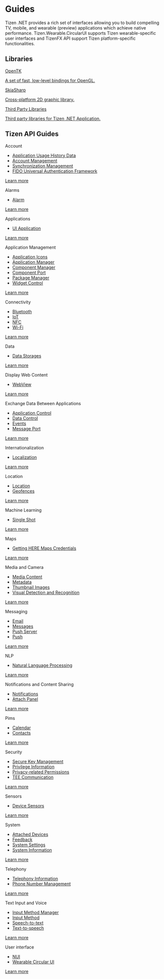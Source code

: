 # Guides

Tizen .NET provides a rich set of interfaces allowing you to build compelling TV, mobile, and wearable (preview) applications which achieve native performance.
Tizen.Wearable.CircularUI supports Tizen wearable-specific user interfaces and TizenFX API support Tizen platform-specific functionalities.

## Libraries

<div class="row cards-container-infra">
    <div class="col col-md-3">
        <a href="libraries/opentk/index.md" class="card card-infra h-100">
            <div class="card-body">
                <p class="h3 card-title">OpenTK</p>
                <p class="card-text">
                    A set of fast, low-level bindings for OpenGL.
                </p>
            </div>
        </a>
    </div>
    <div class="col col-md-3">
        <a href="libraries/skiasharp/index.md" class="card card-infra h-100">
            <div class="card-body">
                <p class="h3 card-title">SkiaSharp</p>
                <p class="card-text">
                    Cross-platform 2D graphic library.
                </p>
            </div>
        </a>
    </div>
     <div class="col col-md-3">
        <a href="libraries/thirdparty/index.md" class="card card-infra h-100">
            <div class="card-body">
                <p class="h3 card-title">Third Party Libraries</p>
                <p class="card-text">
                    Third party libraries for Tizen .NET Application.
                </p>
            </div>
        </a>
    </div>
</div>

## Tizen API Guides

<div class="row cards-container-infra">
    <div class="col col-md-3">
        <div class="card card-infra card-list h-100">
            <div class="card-body">
                <p class="h3 card-title">Account</p>
                <div class="card-text">
                    <ul class="list-infra list-infra-arrow">
                        <li><a href="account/app-history.md">Application Usage History Data</a></li>
                        <li><a href="account/account.md">Account Management</a></li>
                        <li><a href="account/data-sync.md">Synchronization Management</a></li>
                        <li><a href="account/fido.md">FIDO Universal Authentication Framework</a></li>
                    </ul>
                </div>
            </div>
            <div class="card-footer">
                <a class="link-standalone" href="account/overview.md">Learn more</a>
            </div>
        </div>
    </div>
    <div class="col col-md-3">
        <div class="card card-infra card-list h-100">
            <div class="card-body">
                <p class="h3 card-title">Alarms</p>
                <div class="card-text">
                    <ul class="list-infra list-infra-arrow">
                        <li><a href="alarm/alarms.md">Alarm</a></li>
                    </ul>
                </div>
            </div>
            <div class="card-footer">
                <a class="link-standalone" href="alarm/overview.md">Learn more</a>
            </div>
        </div>
    </div>
    <div class="col col-md-3">
        <div class="card card-infra card-list h-100">
            <div class="card-body">
                <p class="h3 card-title">Applications</p>
                <div class="card-text">
                    <ul class="list-infra list-infra-arrow">
                        <li><a href="applications/uiapplication/overview.md">UI Application</a></li>
                    </ul>
                </div>
            </div>
            <div class="card-footer">
                <a class="link-standalone" href="applications/overview.md">Learn more</a>
            </div>
        </div>
    </div>
    <div class="col col-md-3">
        <div class="card card-infra card-list h-100">
            <div class="card-body">
                <p class="h3 card-title">Application Management</p>
                <div class="card-text">
                    <ul class="list-infra list-infra-arrow">
                        <li><a href="app-management/app-icons.md">Application Icons</a></li>
                        <li><a href="app-management/app-manager.md">Application Manager</a></li>
                        <li><a href="app-management/component-manager.md">Component Manager</a></li>
                        <li><a href="app-management/component-port.md">Component Port</a></li>
                        <li><a href="app-management/package-manager.md">Package Manager</a></li>
                        <li><a href="app-management/widget-control.md">Widget Control</a></li>
                    </ul>
                </div>
            </div>
            <div class="card-footer">
                <a class="link-standalone" href="app-management/overview.md">Learn more</a>
            </div>
        </div>
    </div>
    <div class="col col-md-3">
        <div class="card card-infra card-list h-100">
            <div class="card-body">
                <p class="h3 card-title">Connectivity</p>
                <div class="card-text">
                    <ul class="list-infra list-infra-arrow">
                        <li><a href="connectivity/bluetooth.md">Bluetooth</a></li>
                        <li><a href="connectivity/iotcon.md">IoT</a></li>
                        <li><a href="connectivity/nfc.md">NFC</a></li>
                        <li><a href="connectivity/wifi.md">Wi-Fi</a></li>
                    </ul>
                </div>
            </div>
            <div class="card-footer">
                <a class="link-standalone" href="connectivity/overview.md">Learn more</a>
            </div>
        </div>
    </div>
    <div class="col col-md-3">
        <div class="card card-infra card-list h-100">
            <div class="card-body">
                <p class="h3 card-title">Data</p>
                <div class="card-text">
                    <ul class="list-infra list-infra-arrow">
                        <li><a href="data/data-storages.md">Data Storages</a></li>
                    </ul>
                </div>
            </div>
            <div class="card-footer">
                <a class="link-standalone" href="data/overview.md">Learn more</a>
            </div>
        </div>
    </div>
    <div class="col col-md-3">
        <div class="card card-infra card-list h-100">
            <div class="card-body">
                <p class="h3 card-title">Display Web Content</p>
                <div class="card-text">
                    <ul class="list-infra list-infra-arrow">
                        <li><a href="webview/webview.md">WebView</a></li>
                    </ul>
                </div>
            </div>
            <div class="card-footer">
                <a class="link-standalone" href="webview/overview.md">Learn more</a>
            </div>
        </div>
    </div>
    <div class="col col-md-3">
        <div class="card card-infra card-list h-100">
            <div class="card-body">
                <p class="h3 card-title">Exchange Data Between Applications</p>
                <div class="card-text">
                    <ul class="list-infra list-infra-arrow">
                        <li><a href="exchange-data-between-apps/app-controls.md">Application Control</a></li>
                        <li><a href="exchange-data-between-apps/data-control.md">Data Control</a></li>
                        <li><a href="exchange-data-between-apps/event.md">Events</a></li>
                        <li><a href="exchange-data-between-apps/message-port.md">Message Port</a></li>
                    </ul>
                </div>
            </div>
            <div class="card-footer">
                <a class="link-standalone" href="exchange-data-between-apps/overview.md">Learn more</a>
            </div>
        </div>
    </div>
    <div class="col col-md-3">
        <div class="card card-infra card-list h-100">
            <div class="card-body">
                <p class="h3 card-title">Internationalization</p>
                <div class="card-text">
                    <ul class="list-infra list-infra-arrow">
                        <li><a href="internationalization/localization.md">Localization</a></li>
                    </ul>
                </div>
            </div>
            <div class="card-footer">
                <a class="link-standalone" href="internationalization/overview.md">Learn more</a>
            </div>
        </div>
    </div>
    <div class="col col-md-3">
        <div class="card card-infra card-list h-100">
            <div class="card-body">
                <p class="h3 card-title">Location</p>
                <div class="card-text">
                    <ul class="list-infra list-infra-arrow">
                        <li><a href="location/location.md">Location</a></li>
                        <li><a href="location/geofences.md">Geofences</a></li>
                    </ul>
                </div>
            </div>
            <div class="card-footer">
                <a class="link-standalone" href="location/overview.md">Learn more</a>
            </div>
        </div>
    </div>
    <div class="col col-md-3">
        <div class="card card-infra card-list h-100">
            <div class="card-body">
                <p class="h3 card-title">Machine Learning</p>
                <div class="card-text">
                    <ul class="list-infra list-infra-arrow">
                        <li><a href="machine-learning/singleshot.md">Single Shot</a></li>
                    </ul>
                </div>
            </div>
            <div class="card-footer">
                <a class="link-standalone" href="machine-learning/overview.md">Learn more</a>
            </div>
        </div>
    </div>
    <div class="col col-md-3">
        <div class="card card-infra card-list h-100">
            <div class="card-body">
                <p class="h3 card-title">Maps</p>
                <div class="card-text">
                    <ul class="list-infra list-infra-arrow">
                        <li><a href="maps/here-credentials.md">Getting HERE Maps Credentials</a></li>
                    </ul>
                </div>
            </div>
            <div class="card-footer">
                <a class="link-standalone" href="maps/maps.md">Learn more</a>
            </div>
        </div>
    </div>
    <div class="col col-md-3">
        <div class="card card-infra card-list h-100">
            <div class="card-body">
                <p class="h3 card-title">Media and Camera</p>
                <div class="card-text">
                    <ul class="list-infra list-infra-arrow">
                        <li><a href="multimedia/media-content.md">Media Content</a></li>
                        <li><a href="multimedia/metadata.md">Metadata</a></li>
                        <li><a href="multimedia/thumbnail-images.md">Thumbnail Images</a></li>
                        <li><a href="multimedia/media-vision.md">Visual Detection and Recognition</a></li>
                    </ul>
                </div>
            </div>
            <div class="card-footer">
                <a class="link-standalone" href="multimedia/overview.md">Learn more</a>
            </div>
        </div>
    </div>
    <div class="col col-md-3">
        <div class="card card-infra card-list h-100">
            <div class="card-body">
                <p class="h3 card-title">Messaging</p>
                <div class="card-text">
                    <ul class="list-infra list-infra-arrow">
                        <li><a href="messaging/email.md">Email</a></li>
                        <li><a href="messaging/messages.md">Messages</a></li>
                        <li><a href="messaging/push-server.md">Push Server</a></li>
                        <li><a href="messaging/push.md">Push</a></li>
                    </ul>
                </div>
            </div>
            <div class="card-footer">
                <a class="link-standalone" href="messaging/overview.md">Learn more</a>
            </div>
        </div>
    </div>
    <div class="col col-md-3">
        <div class="card card-infra card-list h-100">
            <div class="card-body">
                <p class="h3 card-title">NLP</p>
                <div class="card-text">
                    <ul class="list-infra list-infra-arrow">
                        <li><a href="nlp/nlp.md">Natural Language Processing</a></li>
                    </ul>
                </div>
            </div>
            <div class="card-footer">
                <a class="link-standalone" href="nlp/overview.md">Learn more</a>
            </div>
        </div>
    </div>
    <div class="col col-md-3">
        <div class="card card-infra card-list h-100">
            <div class="card-body">
                <p class="h3 card-title">Notifications and Content Sharing</p>
                <div class="card-text">
                    <ul class="list-infra list-infra-arrow">
                        <li><a href="notification/noti.md">Notifications</a></li>
                        <li><a href="notification/attach-panel.md">Attach Panel</a></li>
                    </ul>
                </div>
            </div>
            <div class="card-footer">
                <a class="link-standalone" href="notification/overview.md">Learn more</a>
            </div>
        </div>
    </div>
    <div class="col col-md-3">
        <div class="card card-infra card-list h-100">
            <div class="card-body">
                <p class="h3 card-title">Pims</p>
                <div class="card-text">
                    <ul class="list-infra list-infra-arrow">
                        <li><a href="pims/calendar.md">Calendar</a></li>
                        <li><a href="pims/contacts.md">Contacts</a></li>
                    </ul>
                </div>
            </div>
            <div class="card-footer">
                <a class="link-standalone" href="pims/overview.md">Learn more</a>
            </div>
        </div>
    </div>
    <div class="col col-md-3">
        <div class="card card-infra card-list h-100">
            <div class="card-body">
                <p class="h3 card-title">Security</p>
                <div class="card-text">
                    <ul class="list-infra list-infra-arrow">
                        <li><a href="security/secure-repository.md">Secure Key Management</a></li>
                        <li><a href="security/privilege.md">Privilege Information</a></li>
                        <li><a href="security/privacy-related-permissions.md">Privacy-related Permissions</a></li>
                        <li><a href="security/tee-client.md">TEE Communication</a></li>
                    </ul>
                </div>
            </div>
            <div class="card-footer">
                <a class="link-standalone" href="security/overview.md">Learn more</a>
            </div>
        </div>
    </div>
    <div class="col col-md-3">
        <div class="card card-infra card-list h-100">
            <div class="card-body">
                <p class="h3 card-title">Sensors</p>
                <div class="card-text">
                    <ul class="list-infra list-infra-arrow">
                        <li><a href="sensors/device-sensors.md">Device Sensors</a></li>
                    </ul>
                </div>
            </div>
            <div class="card-footer">
                <a class="link-standalone" href="sensors/overview.md">Learn more</a>
            </div>
        </div>
    </div>
    <div class="col col-md-3">
        <div class="card card-infra card-list h-100">
            <div class="card-body">
                <p class="h3 card-title">System</p>
                <div class="card-text">
                    <ul class="list-infra list-infra-arrow">
                        <li><a href="system/attached-devices.md">Attached Devices</a></li>
                        <li><a href="system/feedback.md">Feedback</a></li>
                        <li><a href="system/settings.md">System Settings</a></li>
                        <li><a href="system/system.md">System Information</a></li>
                    </ul>
                </div>
            </div>
            <div class="card-footer">
                <a class="link-standalone" href="system/overview.md">Learn more</a>
            </div>
        </div>
    </div>
    <div class="col col-md-3">
        <div class="card card-infra card-list h-100">
            <div class="card-body">
                <p class="h3 card-title">Telephony</p>
                <div class="card-text">
                    <ul class="list-infra list-infra-arrow">
                        <li><a href="telephony/telephony.md">Telephony Information</a></li>
                        <li><a href="telephony/phonenumber.md">Phone Number Management</a></li>
                    </ul>
                </div>
            </div>
            <div class="card-footer">
                <a class="link-standalone" href="telephony/index.md">Learn more</a>
            </div>
        </div>
    </div>
    <div class="col col-md-3">
        <div class="card card-infra card-list h-100">
            <div class="card-body">
                <p class="h3 card-title">Text Input and Voice</p>
                <div class="card-text">
                    <ul class="list-infra list-infra-arrow">
                        <li><a href="uix/input-method-manager.md">Input Method Manager</a></li>
                        <li><a href="uix/input-method.md">Input Method</a></li>
                        <li><a href="uix/stt.md">Speech-to-text</a></li>
                        <li><a href="uix/tts.md">Text-to-speech</a></li>
                    </ul>
                </div>
            </div>
            <div class="card-footer">
                <a class="link-standalone" href="uix/overview.md">Learn more</a>
            </div>
        </div>
    </div>
    <div class="col col-md-3">
        <div class="card card-infra card-list h-100">
            <div class="card-body">
                <p class="h3 card-title">User interface</p>
                <div class="card-text">
                    <ul class="list-infra list-infra-arrow">
                        <li><a href="user-interface/nui/overview.md">NUI</a></li>
                        <li><a href="user-interface/wcircularui/index.md">Wearable Circular UI</a></li>
                    </ul>
                </div>
            </div>
            <div class="card-footer">
                <a class="link-standalone" href="user-interface/nui/overview.md">Learn more</a>
            </div>
        </div>
    </div>
</div>
